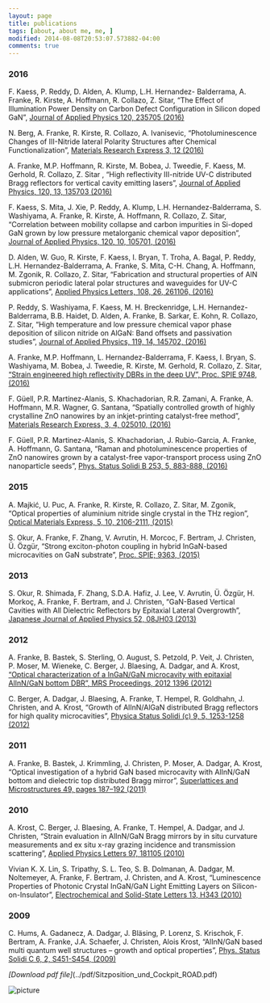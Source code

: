 ```yaml
---
layout: page
title: publications
tags: [about, about me, me, ]
modified: 2014-08-08T20:53:07.573882-04:00
comments: true
---
```


### 2016

F. Kaess, P. Reddy, D. Alden, A. Klump, L.H. Hernandez- Balderrama, A. Franke, R. Kirste, A. Hoffmann, R. Collazo, Z. Sitar, “The Effect of Illumination Power Density on Carbon Defect Configuration in Silicon doped GaN”, [Journal of Applied Physics 120, 235705 (2016)](http://aip.scitation.org/doi/abs/10.1063/1.4972468)  

N. Berg, A. Franke, R. Kirste, R. Collazo, A. Ivanisevic, “Photoluminescence Changes of III-Nitride lateral Polarity Structures after Chemical Functionalization”, [Materials Research Express 3, 12 (2016)](http://iopscience.iop.org/article/10.1088/2053-1591/3/12/125906)

A. Franke, M.P. Hoffmann, R. Kirste, M. Bobea, J. Tweedie, F. Kaess, M. Gerhold, R. Collazo, Z. Sitar , “High reflectivity III-nitride UV-C distributed Bragg reflectors for vertical cavity emitting lasers”, [Journal of Applied Physics, 120, 13, 135703 (2016)](http://aip.scitation.org/doi/abs/10.1063/1.4963831?journalCode=jap)

F. Kaess, S. Mita, J. Xie, P. Reddy, A. Klump, L.H. Hernandez-Balderrama, S. Washiyama, A. Franke, R. Kirste, A. Hoffmann, R. Collazo, Z. Sitar, “Correlation between mobility collapse and carbon impurities in Si-doped GaN grown by low pressure metalorganic chemical vapor deposition”, [Journal of Applied Physics, 120, 10, 105701, (2016)](http://aip.scitation.org/doi/abs/10.1063/1.4962017?journalCode=jap)

D. Alden, W. Guo, R. Kirste, F. Kaess, I. Bryan, T. Troha, A. Bagal, P. Reddy, L.H. Hernandez-Balderrama, A. Franke, S. Mita, C-H. Chang, A. Hoffmann, M. Zgonik, R. Collazo, Z. Sitar, “Fabrication and structural properties of AlN submicron periodic lateral polar structures and waveguides for UV-C applications”, [Applied Physics Letters, 108, 26, 261106, (2016)](http://aip.scitation.org/doi/abs/10.1063/1.4955033?journalCode=apl)

P. Reddy, S. Washiyama, F. Kaess, M. H. Breckenridge, L.H. Hernandez-Balderrama, B.B. Haidet, D. Alden, A. Franke, B. Sarkar, E. Kohn, R. Collazo, Z. Sitar, “High temperature and low pressure chemical vapor phase deposition of silicon nitride on AlGaN: Band offsets and passivation studies”, [Journal of Applied Physics, 119, 14, 145702, (2016)](http://aip.scitation.org/doi/abs/10.1063/1.4945775?journalCode=jap)

A. Franke, M.P. Hoffmann, L. Hernandez-Balderrama, F. Kaess, I. Bryan, S. Washiyama, M. Bobea, J. Tweedie, R. Kirste, M. Gerhold, R. Collazo, Z. Sitar, [“Strain engineered high reflectivity DBRs in the deep UV”, Proc. SPIE 9748, (2016)](http://proceedings.spiedigitallibrary.org/proceeding.aspx?articleid=2498878)

F. Güell, P.R. Martínez-Alanis, S. Khachadorian, R.R. Zamani, A. Franke, A. Hoffmann, M.R. Wagner, G. Santana, “Spatially controlled growth of highly crystalline ZnO nanowires by an inkjet-printing catalyst-free method”, [Materials Research Express, 3, 4, 025010, (2016)](http://iopscience.iop.org/article/10.1088/2053-1591/3/2/025010/meta)

F. Güell, P.R. Martinez-Alanis, S. Khachadorian, J. Rubio-Garcia, A. Franke, A. Hoffmann, G. Santana, “Raman and photoluminescence properties of ZnO nanowires grown by a catalyst-free vapor-transport process using ZnO nanoparticle seeds”, [Phys. Status Solidi B 253, 5, 883-888, (2016)](http://onlinelibrary.wiley.com/doi/10.1002/pssb.201552651/full)

### 2015

A. Majkić, U. Puc, A. Franke, R. Kirste, R. Collazo, Z. Sitar, M. Zgonik, “Optical properties of aluminium nitride single crystal in the THz region”, [Optical Materials Express, 5, 10, 2106-2111, (2015)](https://www.osapublishing.org/ome/abstract.cfm?uri=ome-5-10-2106)

S. Okur, A. Franke, F. Zhang, V. Avrutin, H. Morcoc, F. Bertram, J. Christen, Ü. Özgür, “Strong exciton-photon coupling in hybrid InGaN-based microcavities on GaN substrate”, [Proc. SPIE; 9363, (2015)](http://spie.org/Publications/Proceedings/Paper/10.1117/12.2080265)

### 2013

S. Okur, R. Shimada, F. Zhang, S.D.A. Hafiz, J. Lee, V. Avrutin, Ü. Özgür, H. Morkoç, A. Franke,
F. Bertram, and J. Christen, “GaN-Based Vertical Cavities with All Dielectric Reflectors by Epitaxial Lateral Overgrowth”, [Japanese Journal of Applied Physics 52, 08JH03 (2013)](http://iopscience.iop.org/article/10.7567/JJAP.52.08JH03/meta)

### 2012

A. Franke, B. Bastek, S. Sterling, O. August, S. Petzold, P. Veit, J. Christen, P. Moser, M. Wieneke, C. Berger, J. Blaesing, A. Dadgar, and A. Krost, [“Optical characterization of a InGaN/GaN microcavity with epitaxial AlInN/GaN bottom DBR”, MRS Proceedings, 2012 1396 (2012)](https://www.cambridge.org/core/journals/mrs-online-proceedings-library-archive/article/div-classtitleoptical-characterization-of-a-ingangan-microcavity-with-epitaxial-alinngan-bottom-dbrdiv/1833B112BDAC0E3C59441DDC80310A91)

C. Berger, A. Dadgar, J. Blaesing, A. Franke, T. Hempel, R. Goldhahn, J. Christen, and A. Krost, “Growth of AlInN/AlGaN distributed Bragg reflectors for high quality microcavities”, [Physica Status Solidi (c) 9, 5, 1253-1258 (2012)](http://onlinelibrary.wiley.com/doi/10.1002/pssc.201100132/abstract)

### 2011

A. Franke, B. Bastek, J. Krimmling, J. Christen, P. Moser, A. Dadgar, A. Krost, “Optical investigation of a hybrid GaN based microcavity with AlInN/GaN bottom and dielectric top distributed Bragg mirror”, [Superlattices and Microstructures 49, pages 187–192 (2011)](http://www.sciencedirect.com/science/article/pii/S0749603610000790)

### 2010

A. Krost, C. Berger, J. Blaesing, A. Franke, T. Hempel, A. Dadgar, and J. Christen, “Strain evaluation in AlInN/GaN Bragg mirrors by in situ curvature measurements and ex situ x-ray grazing incidence and transmission scattering”, [Applied Physics Letters 97, 181105 (2010)](http://aip.scitation.org/doi/abs/10.1063/1.3514241?journalCode=apl)

Vivian K. X. Lin, S. Tripathy, S. L. Teo, S. B. Dolmanan, A. Dadgar, M. Noltemeyer, A. Franke,
F. Bertram, J. Christen, and A. Krost, “Luminescence Properties of Photonic Crystal InGaN/GaN Light Emitting Layers on Silicon-on-Insulator”, [Electrochemical and Solid-State Letters 13, H343 (2010)](http://esl.ecsdl.org/content/13/10/H343.abstract)

### 2009

C. Hums, A. Gadanecz, A. Dadgar, J. Bläsing, P. Lorenz, S. Krischok, F. Bertram, A. Franke, J.A. Schaefer, J. Christen, Alois Krost, “AlInN/GaN based multi quantum well structures – growth and optical properties”, [Phys. Status Solidi C 6, 2, S451-S454, (2009)](http://onlinelibrary.wiley.com/doi/10.1002/pssc.200880899/abstract)


*[Download pdf file]*(../pdf/Sitzposition_und_Cockpit_ROAD.pdf)

![picture](../images/bio-photo.jpg) 
